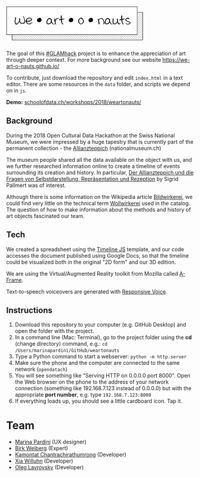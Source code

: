 # ![we-art-o-nauts](data/logo1.png)

The goal of this [#GLAMhack](https://glam.opendata.ch) project is to enhance the appreciation of art through deeper context. For more background see our website https://we-art-o-nauts.github.io/

To contribute, just download the repository and edit `index.html` in a text editor. There are some resources in the `data` folder, and scripts we depend on in `js`.

**Demo:** [schoolofdata.ch/workshops/2018/weartonauts/](http://schoolofdata.ch/workshops/2018/weartonauts/)

## Background

During the 2018 Open Cultural Data Hackathon at the Swiss National Museum, we were impressed by a huge tapestry that is currently part of the permanent collection - the [Allianzteppich](https://www.nationalmuseum.ch/sammlung_online/?lauftext=DEP-65&sID=&numOf=30&detailID=177198#177198) (nationalmuseum.ch)

The museum people shared all the data available on the object with us, and we further researched information online to create a timeline of events surrounding its creation and history. In particular, [Der Allianzteppich und die Fragen von Selbstdarstellung, Repräsentation und Rezeption](https://www.e-periodica.ch/cntmng?pid=kas-002:2002:53::362) by Sigrid Pallmert was of interest.

Although there is some information on the Wikipedia article [Bildwirkerei](https://de.wikipedia.org/wiki/Bildwirkerei), we could find very little on the technical term [Wollwirkerei](https://de.wikipedia.org/w/index.php?title=Spezial:Suche&search=Wollwirkerei) used in the catalog. The question of how to make information about the methods and history of art objects fascinated our team.

## Tech

We created a spreadsheet using the [Timeline JS](https://timeline.knightlab.com/) template, and our code accesses the document published using Google Docs, so that the timeline could be visualized both in the original "2D form" and our 3D edition.

We are using the Virtual/Augmented Reality toolkit from Mozilla called [A-Frame](https://aframe.io/docs/).

Text-to-speech voiceovers are generated with [Responsive Voice](https://responsivevoice.org/).

## Instructions

1. Download this repository to your computer (e.g. GitHub Desktop) and open the folder with the project.
2. In a command line (Mac: Terminal), go to the project folder using the **cd** (change directory) command, e.g.:
`cd /Users/marinapardini/GitHub/weartonauts`
3. Type a Python command to start a webserver:
`python -m http.server`
4. Make sure the phone and the computer are connected to the same network (`opendatach`)
5. You will see something like "Serving HTTP on 0.0.0.0 port 8000". Open the Web browser on the phone to the address of your network connection (something like 192.168.7.123 instead of 0.0.0.0) but with the appropriate **port number**, e.g. type `192.168.7.123:8000`
6. If everything loads up, you should see a little cardboard icon. Tap it.

# Team

- [Marina Pardini](http://www.marinapardini.com/) (UX designer)
- [Birk Weiberg](https://www.hslu.ch/en/lucerne-university-of-applied-sciences-and-arts/about-us/people-finder/profile/?pid=4072) (Expert)
- [Kamontat Chantrachirathumrong](https://github.com/kamontat) (Developer)
- [Xia Willuhn](https://github.com/xwilluhn) (Developer)
- [Oleg Lavrovsky](https://github.com/loleg) (Developer)
